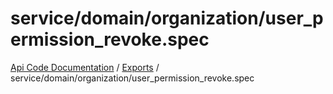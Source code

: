 # service/domain/organization/user\_permission\_revoke.spec
 
[Api Code Documentation](../README.md) / [Exports](../modules.md) / service/domain/organization/user\_permission\_revoke.spec
